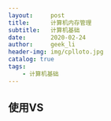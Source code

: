```yaml
---
layout:     post
title:      计算机内存管理
subtitle:   计算机基础
date:       2020-02-24
author:     geek_li
header-img: img/cplloto.jpg
catalog: true
tags:
    - 计算机基础
---
```


## 使用VS